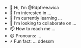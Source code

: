 - 👋 Hi, I’m @Rdpfreeavica
- 👀 I’m interested in ...
- 🌱 I’m currently learning ...
- 💞️ I’m looking to collaborate on ...
- 📫 How to reach me ...
- 😄 Pronouns: ...
- ⚡ Fun fact: ...
ddessm
<!---
Rdpfreeavica/Rdpfreeavica is a ✨ special ✨ repository because its `README.md` (this file) appears on your GitHub profile.
You can click the Preview link to take a look at your changes.
--->
